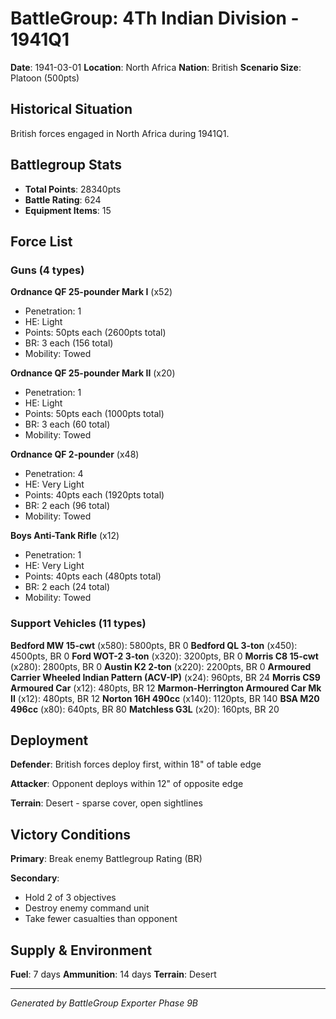 # BattleGroup: 4Th Indian Division - 1941Q1

**Date**: 1941-03-01
**Location**: North Africa
**Nation**: British
**Scenario Size**: Platoon (500pts)

## Historical Situation

British forces engaged in North Africa during 1941Q1.

## Battlegroup Stats

- **Total Points**: 28340pts
- **Battle Rating**: 624
- **Equipment Items**: 15

## Force List

### Guns (4 types)

**Ordnance QF 25-pounder Mark I** (x52)
- Penetration: 1
- HE: Light
- Points: 50pts each (2600pts total)
- BR: 3 each (156 total)
- Mobility: Towed

**Ordnance QF 25-pounder Mark II** (x20)
- Penetration: 1
- HE: Light
- Points: 50pts each (1000pts total)
- BR: 3 each (60 total)
- Mobility: Towed

**Ordnance QF 2-pounder** (x48)
- Penetration: 4
- HE: Very Light
- Points: 40pts each (1920pts total)
- BR: 2 each (96 total)
- Mobility: Towed

**Boys Anti-Tank Rifle** (x12)
- Penetration: 1
- HE: Very Light
- Points: 40pts each (480pts total)
- BR: 2 each (24 total)
- Mobility: Towed

### Support Vehicles (11 types)

**Bedford MW 15-cwt** (x580): 5800pts, BR 0
**Bedford QL 3-ton** (x450): 4500pts, BR 0
**Ford WOT-2 3-ton** (x320): 3200pts, BR 0
**Morris C8 15-cwt** (x280): 2800pts, BR 0
**Austin K2 2-ton** (x220): 2200pts, BR 0
**Armoured Carrier Wheeled Indian Pattern (ACV-IP)** (x24): 960pts, BR 24
**Morris CS9 Armoured Car** (x12): 480pts, BR 12
**Marmon-Herrington Armoured Car Mk II** (x12): 480pts, BR 12
**Norton 16H 490cc** (x140): 1120pts, BR 140
**BSA M20 496cc** (x80): 640pts, BR 80
**Matchless G3L** (x20): 160pts, BR 20

## Deployment

**Defender**: British forces deploy first, within 18" of table edge

**Attacker**: Opponent deploys within 12" of opposite edge

**Terrain**: Desert - sparse cover, open sightlines

## Victory Conditions

**Primary**: Break enemy Battlegroup Rating (BR)

**Secondary**:
- Hold 2 of 3 objectives
- Destroy enemy command unit
- Take fewer casualties than opponent

## Supply & Environment

**Fuel**: 7 days
**Ammunition**: 14 days
**Terrain**: Desert

---

*Generated by BattleGroup Exporter Phase 9B*
